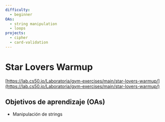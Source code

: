 ```yaml
---
difficulty:
  - beginner
OAs:
  - string manipulation
  - loops
projects:
  - cipher
  - card-validation
---
```


# Star Lovers Warmup

[https://lab.cs50.io/Laboratoria/gym-exercises/main/star-lovers-warmup/](https://lab.cs50.io/Laboratoria/gym-exercises/main/star-lovers-warmup/)

## Objetivos de aprendizaje (OAs)

- Manipulación de strings

